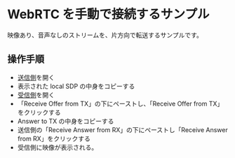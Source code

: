 # WebRTC を手動で接続するサンプル

映像あり、音声なしのストリームを、片方向で転送するサンプルです。

## 操作手順

- [送信側](https://moicci.github.io/webrtc-sample/tx.html)を開く
- 表示された local SDP の中身をコピーする
- [受信側](https://moicci.github.io/webrtc-sample/rx.html)を開く
- 「Receive Offer from TX」の下にペーストし、「Receive Offer from TX」をクリックする
- Answer to TX の中身をコピーする
- 送信側の「Receive Answer from RX」の下にペーストし「Receive Answer from RX」をクリックする
- 受信側に映像が表示される。
